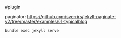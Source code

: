 #plugin 

paginator: https://github.com/sverrirs/jekyll-paginate-v2/tree/master/examples/01-typicalblog

`bundle exec jekyll serve`